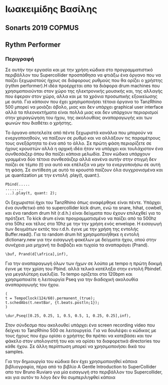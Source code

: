 # Ιωακειμίδης Βασίλης 
## Sonarts 2019 COPMUS
## Rythm Performer 


### Περιγραφή 
Σε αυτήν την εργασία και με την χρήση κώδικα στο προγραμματιστικό περιβάλλον του Supercollider προσπάθησα να φτιάξω ένα όργανο που να παίζει ξεχωριστούς ήχους σε διάφορους ρυθμούς που θα ορίζει ο χρήστης (rythm performer).Η ιδέα προέρχεται απο τα διάφορα drum machines που χρησιμοποιούνται στον χώρο της ηλεκτρονικής μουσικής και, της αλλαγής που έφεραν στον χώρο, αλλα και με τα χρόνια προσωπικής εξοικείωσης  με αυτά.  Για κάποιον που έχει χρησιμοποιήσει τέτοια όργανα  το TanzRhino 500 μπορεί να μοιάζει άβολο, μιας και δεν υπάρχει graphical user interface αλλά τα πλεονεκτήματα είναι πολλά μιας και δεν υπάρχουν περιορισμοί στην χειραγώγηση του ήχου, της ακολουθίας αναπαραγωγής και των φωνών που διαθέτει ο χρήστης.

Το όργανο αποτελείτε από πέντε ξεχωριστά κανάλια που μπορούν να ενεργοποιηθούν, να παίξουν σε ρυθμό και να αλλάξουν τις παραμέτρους τους ανεξάρτητα το ένα από το άλλο. Σε πρώτη φάση περιορίζετε σε ήχους κρουστών αλλά η αρχική ιδέα ήταν να υπάρχει και τουλάχιστον ένα συνθεσάιζερ όπου θα παίζει κάποια μελωδία. Στον κώδικα υπάρχουν γραμμένα δύο τέτοια συνθεσάιζερ αλλά κανένα αυτήν στην στιγμή δεν παίζει σε τέμπο (t) για αυτό και επέλεξα να μην τα ενεργοποιήσω σε αυτή τη φάση. Σε αντίθεση με αυτό τα κρουστά παίζουν όλα συγχρονισμένα και με quantization με την εντολή .play(t, quant:). 

``` 
Pbind(.....
........
...).play(t, quant: 2);
```

Οι ξεχωριστοί ήχοι του TanzRhino όπως αναφέρθηκε είναι πέντε. Υπάρχει ένα συνθετικό από το supercollider kick drum, ενώ τα snare, hihat, cowbell, και ένα random drum hit (r.d.h.) είναι δείγματα που έχουν επιλεχθεί για το πρότζεκτ. Το kick drum είναι προγραμματισμένο να παίζει από τα 500hz στα 50hz και τέλος στα 10hz με την την χρήση ενός envelope. Η εισαγωγή των δειγμάτων εκτός του r.d.h. έγινε με την χρήση της εντολής Buffer.read(). Για το random drum hit χρησιμοποιήθηκε η εντολή dictionary.new για την εισαγωγή φακέλων με δείγματα ήχου, οπού στην συνέχεια μια μηχανή τα διαβάζει και τυχαία τα αναπαράγει (Prand).

```
\buf, Prand(d[\africa],inf),
```

Για την αναπαραγωγή όλων των ήχων σε λούπα με tempo η πρώτη δοκιμή έγινε με την χρίση του Pbind. αλλά τελικά κατέληξα στην εντολή Pbindef. για μεγαλύτερη ευελιξία. Το tempo ορίζεται στα 120bpm και χρησιμοποιείτε η λειτουργία Pseq για την διαδοχική ακολουθία αναπαραγωγής του ήχου.

```
(
t = TempoClock(124/60).permanent_(true);
t.schedAbs(t.nextBar, {t.beats.postln;1});
)
```
```
\dur,Pseq([0.25, 0.25, 1, 0.5, 0.5, 1, 0.25, 0.25],inf),
```

Στον σύνδεσμο που ακολουθεί υπάρχει ένα screen recording video που δείχνει το TanzRhino 500  σε λειτουργεία. Για να δουλέψει ο κώδικας με τους ήχους που έχω ορίσει ο χρήστης θα πρέπει να κατεβάσει και τον φάκελο στον υπολογιστή του και να ορίσει τα διαφορετικά directories του κάθε ήχου. Σε άλλη περίπτωση μπορεί να χρησιμοποιήσει δικά του samples. 


Για την δημιουργία του κώδικα δεν έχει χρησιμοποιηθεί κάποια βιβλιογραφία, πέρα από το βιβλίο A Gentle Introduction to SuperCollider απο τον Bruno Ruviaro για μία εισαγωγή στο περιβάλλον του Supercollider, και για αυτόν το λόγο δεν θα συμπεριληφθεί κάποια 

